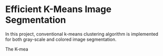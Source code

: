 # Efficient K-Means Image Segmentation

In this project, conventional k-means clustering algorithm is implemented for both gray-scale and colored image segmentation.

The K-mea